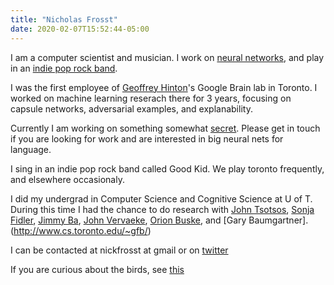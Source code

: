 ```yaml
---
title: "Nicholas Frosst"
date: 2020-02-07T15:52:44-05:00
--- 
```

I am a computer scientist and musician. I work on [neural networks](https://scholar.google.ca/citations?user=1yVnaTgAAAAJ&hl=en), and play in an [indie pop rock band](https://open.spotify.com/artist/38SKxCyfrmNWqWunb9wGHP).

I was the first employee of [Geoffrey Hinton](https://www.cs.toronto.edu/~hinton/)'s Google Brain lab in Toronto. I worked on machine learning reserach there for 3 years, focusing on capsule networks, adversarial examples, and explanability. 

Currently I am working on something somewhat [secret](https://secant.ai/). Please get in touch if you are looking for work and are interested in big neural nets for language. 

I sing in an indie pop rock band called Good Kid. We play toronto frequently, and elsewhere occasionaly.

I did my undergrad in Computer Science and Cognitive Science at U of T. During this time I had the chance to do research with [John Tsotsos](http://www.cse.yorku.ca/~tsotsos/Tsotsos/Home.html), [Sonja Fidler](https://www.cs.utoronto.ca/~fidler/), [Jimmy Ba](https://jimmylba.github.io/), [John Vervaeke](https://cwsl.ca/team-view/john-vervaeke/), [Orion Buske](http://www.cs.toronto.edu/~buske/), and [Gary Baumgartner].(http://www.cs.toronto.edu/~gfb/)

I can be contacted at nickfrosst at gmail or on [twitter](https://twitter.com/nickfrosst)

If you are curious about the birds, see [this](https://nickfrosst.github.io/flock_dynamics/)
